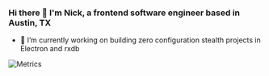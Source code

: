 ### Hi there 👋 I'm Nick, a frontend software engineer based in Austin, TX


- 🔭 I’m currently working on building zero configuration stealth projects in Electron and rxdb


![Metrics](/github.metrics.svg)
